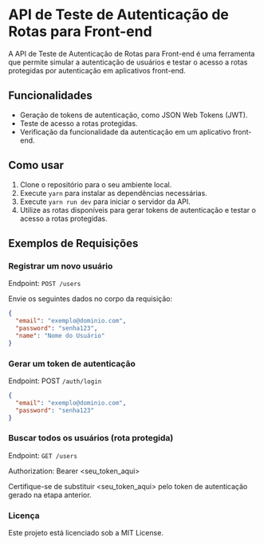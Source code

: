 # API de Teste de Autenticação de Rotas para Front-end

A API de Teste de Autenticação de Rotas para Front-end é uma ferramenta que permite simular a autenticação de usuários e testar o acesso a rotas protegidas por autenticação em aplicativos front-end.

## Funcionalidades

- Geração de tokens de autenticação, como JSON Web Tokens (JWT).
- Teste de acesso a rotas protegidas.
- Verificação da funcionalidade da autenticação em um aplicativo front-end.

## Como usar

1. Clone o repositório para o seu ambiente local.
2. Execute `yarn` para instalar as dependências necessárias.
3. Execute `yarn run dev` para iniciar o servidor da API.
4. Utilize as rotas disponíveis para gerar tokens de autenticação e testar o acesso a rotas protegidas.

## Exemplos de Requisições

### Registrar um novo usuário

Endpoint: `POST /users`

Envie os seguintes dados no corpo da requisição:

```json
{
  "email": "exemplo@dominio.com",
  "password": "senha123",
  "name": "Nome do Usuário"
}
```

### Gerar um token de autenticação
Endpoint: POST `/auth/login`

```json
{
  "email": "exemplo@dominio.com",
  "password": "senha123"
}
```
### Buscar todos os usuários (rota protegida)
Endpoint: `GET /users`

Authorization: Bearer <seu_token_aqui>

Certifique-se de substituir <seu_token_aqui> pelo token de autenticação gerado na etapa anterior.

### Licença
Este projeto está licenciado sob a MIT License.